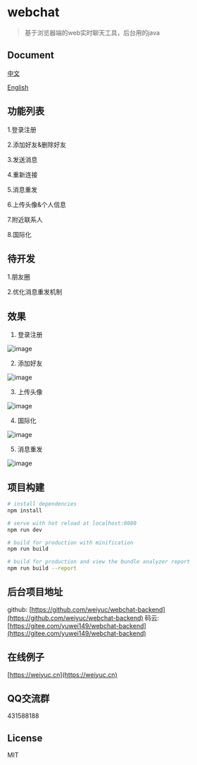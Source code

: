# webchat

> 基于浏览器端的web实时聊天工具，后台用的java
## Document
[中文](https://github.com/weiyuc/webchat/blob/master/README.md)

[English](https://github.com/weiyuc/webchat/blob/master/README_EN.md)

## 功能列表

1.登录注册

2.添加好友&删除好友

3.发送消息

4.重新连接

5.消息重发

6.上传头像&个人信息

7.附近联系人

8.国际化

## 待开发

1.朋友圈

2.优化消息重发机制

## 效果
1. 登录注册

![image](https://weiyuc.cn/gif/login.gif)

2. 添加好友

![image](https://weiyuc.cn/gif/addFriend.gif)

3. 上传头像

![image](https://weiyuc.cn/gif/upload.gif)

4. 国际化

![image](https://weiyuc.cn/gif/international.gif)

5. 消息重发

![image](https://weiyuc.cn/gif/resend.gif)

## 项目构建

``` bash
# install dependencies
npm install

# serve with hot reload at localhost:8080
npm run dev

# build for production with minification
npm run build

# build for production and view the bundle analyzer report
npm run build --report
```

## 后台项目地址
github: [https://github.com/weiyuc/webchat-backend](https://github.com/weiyuc/webchat-backend)
码云: [https://gitee.com/yuwei149/webchat-backend](https://gitee.com/yuwei149/webchat-backend)

## 在线例子
[https://weiyuc.cn](https://weiyuc.cn)

## QQ交流群
431588188

## License

MIT
